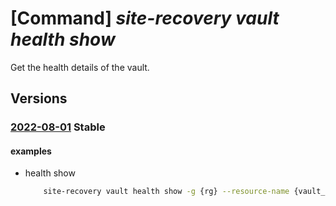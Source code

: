 # [Command] _site-recovery vault health show_

Get the health details of the vault.

## Versions

### [2022-08-01](/Resources/mgmt-plane/L3N1YnNjcmlwdGlvbnMve30vcmVzb3VyY2Vncm91cHMve30vcHJvdmlkZXJzL21pY3Jvc29mdC5yZWNvdmVyeXNlcnZpY2VzL3ZhdWx0cy97fS9yZXBsaWNhdGlvbnZhdWx0aGVhbHRo/2022-08-01.xml) **Stable**

<!-- mgmt-plane /subscriptions/{}/resourcegroups/{}/providers/microsoft.recoveryservices/vaults/{}/replicationvaulthealth 2022-08-01 -->

#### examples

- health show
    ```bash
        site-recovery vault health show -g {rg} --resource-name {vault_name}
    ```
